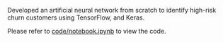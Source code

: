 Developed an artificial neural network from scratch to identify high-risk churn customers using TensorFlow, and Keras.

Please refer to [code/notebook.ipynb](code/notebook.ipynb) to view the code.